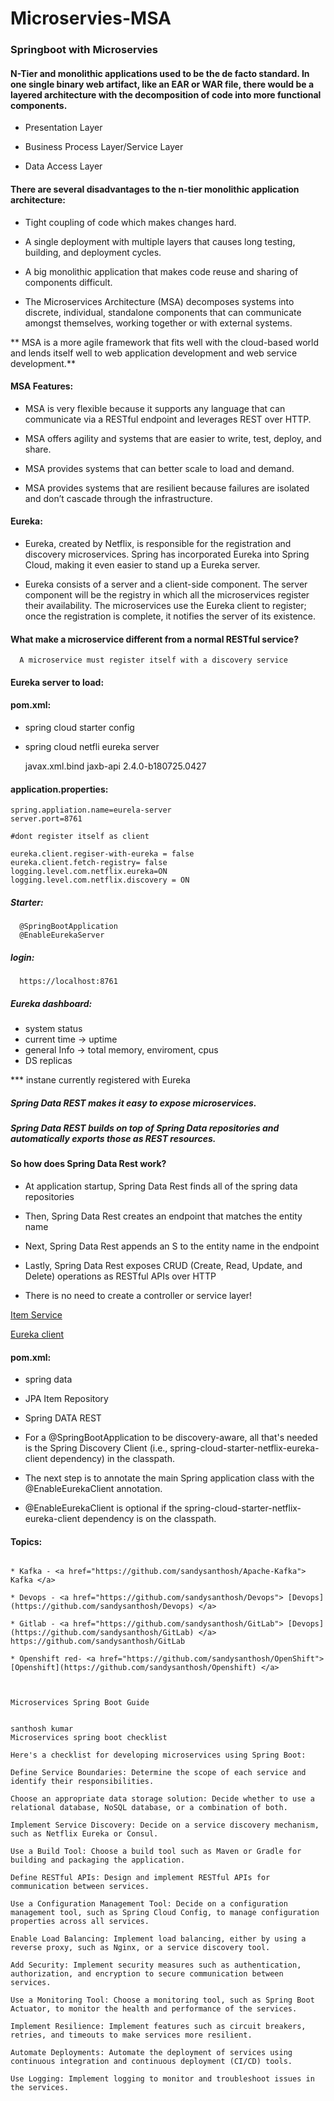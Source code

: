 # Microservies-MSA

###  Springboot with Microservies 

#### N-Tier and monolithic applications used to be the de facto standard. In one single binary web artifact, like an EAR or WAR file, there would be a layered architecture with the decomposition of code into more functional components.

* Presentation Layer

* Business Process Layer/Service Layer

* Data Access Layer

#### There are several disadvantages to the n-tier monolithic application architecture:

* Tight coupling of code which makes changes hard.

* A single deployment with multiple layers that causes long testing, building, and deployment cycles.

* A big monolithic application that makes code reuse and sharing of components difficult.

* The Microservices Architecture (MSA) decomposes systems into discrete, individual, standalone components that can communicate amongst themselves, working together or with external systems.


** MSA is a more agile framework that fits well with the cloud-based world and lends itself well to web application development and web service development.**

#### MSA Features:

* MSA is very flexible because it supports any language that can communicate via a RESTful endpoint and leverages REST over HTTP.

* MSA offers agility and systems that are easier to write, test, deploy, and share.

* MSA provides systems that can better scale to load and demand.


* MSA provides systems that are resilient because failures are isolated and don’t cascade through the infrastructure.

#### Eureka:

* Eureka, created by Netflix, is responsible for the registration and discovery microservices. Spring has incorporated Eureka into Spring Cloud, making it even easier to stand up a Eureka server.

* Eureka consists of a server and a client-side component. The server component will be the registry in which all the microservices register their availability. The microservices use the Eureka client to register; once the registration is complete, it notifies the server of its existence.


#### What make a microservice different from a normal RESTful service?

      A microservice must register itself with a discovery service
      
 #### Eureka server to load:
 
#### pom.xml:

* spring cloud starter config
*  spring  cloud netfli eureka server

      <dependency>
          <groupId>javax.xml.bind</groupId>
          <artifactId>jaxb-api</artifactId>
          <version>2.4.0-b180725.0427</version>
      </dependency>
    
#### application.properties:

```
spring.appliation.name=eurela-server
server.port=8761

#dont register itself as client

eureka.client.regiser-with-eureka = false
eureka.client.fetch-registry= false
logging.level.com.netflix.eureka=ON
logging.level.com.netflix.discovery = ON
```


##### Starter:

      @SpringBootApplication
      @EnableEurekaServer

##### login:

      https://localhost:8761

##### Eureka dashboard:

* system status
* current time -> uptime 
* general Info -> total memory, enviroment, cpus
* DS replicas

*** instane currently registered with Eureka

##### Spring Data REST makes it easy to expose microservices. 
##### Spring Data REST builds on top of Spring Data repositories and automatically exports those as REST resources.

#### So how does Spring Data Rest work?

* At application startup, Spring Data Rest finds all of the spring data repositories

* Then, Spring Data Rest creates an endpoint that matches the entity name

* Next, Spring Data Rest appends an S to the entity name in the endpoint

* Lastly, Spring Data Rest exposes CRUD (Create, Read, Update, and Delete) operations as RESTful APIs over HTTP

* There is no need to create a controller or service layer!

<a href="https://github.com/sandysanthosh/Microservies-MSA/blob/master/Items.md">Item Service</a>

<a href="https://github.com/sandysanthosh/Microservies-MSA/blob/master/Eurekaclient.md">Eureka client</a>
 
#### pom.xml:

* spring data

* JPA Item Repository

* Spring DATA REST

* For a @SpringBootApplication to be discovery-aware, all that's needed is the Spring Discovery Client (i.e., spring-cloud-starter-netflix-eureka-client dependency) in the classpath. 
* The next step is to annotate the main Spring application class with the @EnableEurekaClient annotation.
* @EnableEurekaClient is optional if the spring-cloud-starter-netflix-eureka-client dependency is on the classpath.


#### Topics:

```

* Kafka - <a href="https://github.com/sandysanthosh/Apache-Kafka"> Kafka </a>

* Devops - <a href="https://github.com/sandysanthosh/Devops"> [Devops](https://github.com/sandysanthosh/Devops) </a> 

* Gitlab - <a href="https://github.com/sandysanthosh/GitLab"> [Devops](https://github.com/sandysanthosh/GitLab) </a> https://github.com/sandysanthosh/GitLab

* Openshift red- <a href="https://github.com/sandysanthosh/OpenShift"> [Openshift](https://github.com/sandysanthosh/Openshift) </a> 

```

```


Microservices Spring Boot Guide


santhosh kumar
Microservices spring boot checklist 

Here's a checklist for developing microservices using Spring Boot:

Define Service Boundaries: Determine the scope of each service and identify their responsibilities.

Choose an appropriate data storage solution: Decide whether to use a relational database, NoSQL database, or a combination of both.

Implement Service Discovery: Decide on a service discovery mechanism, such as Netflix Eureka or Consul.

Use a Build Tool: Choose a build tool such as Maven or Gradle for building and packaging the application.

Define RESTful APIs: Design and implement RESTful APIs for communication between services.

Use a Configuration Management Tool: Decide on a configuration management tool, such as Spring Cloud Config, to manage configuration properties across all services.

Enable Load Balancing: Implement load balancing, either by using a reverse proxy, such as Nginx, or a service discovery tool.

Add Security: Implement security measures such as authentication, authorization, and encryption to secure communication between services.

Use a Monitoring Tool: Choose a monitoring tool, such as Spring Boot Actuator, to monitor the health and performance of the services.

Implement Resilience: Implement features such as circuit breakers, retries, and timeouts to make services more resilient.

Automate Deployments: Automate the deployment of services using continuous integration and continuous deployment (CI/CD) tools.

Use Logging: Implement logging to monitor and troubleshoot issues in the services.


```




